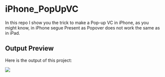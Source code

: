 # iPhone_PopUpVC
In this repo I show you the trick to make a Pop-up VC in iPhone, as you might know, in iPhone segue Present as Popover does not work the same as in iPad.


## Output Preview
Here is the output of this project:

![](http://luthfifr.com/buku_ios_101/gif/viewController/vc_iphonePopup.gif)
